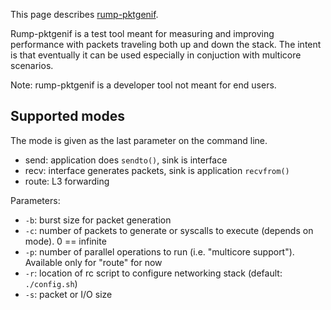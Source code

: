 This page describes [rump-pktgenif](http://repo.rumpkernel.org/rump-pktgenif/).

Rump-pktgenif is a test tool meant for measuring and
improving performance with packets traveling both up and down the stack.
The intent is that eventually it can be used especially in conjuction
with multicore scenarios.

Note: rump-pktgenif is a developer tool not meant for end users.

Supported modes
---------------

The mode is given as the last parameter on the command line.

* send: application does `sendto()`, sink is interface
* recv: interface generates packets, sink is application `recvfrom()`
* route: L3 forwarding

Parameters:

* `-b`: burst size for packet generation
* `-c`: number of packets to generate or syscalls to execute (depends on mode). 0 == infinite
* `-p`: number of parallel operations to run (i.e. "multicore support").  Available only for "route" for now
* `-r`: location of rc script to configure networking stack (default: `./config.sh`)
* `-s`: packet or I/O size
